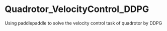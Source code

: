 # Quadrotor_VelocityControl_DDPG
Using paddlepaddle to solve the velocity control task of quadrotor by DDPG
